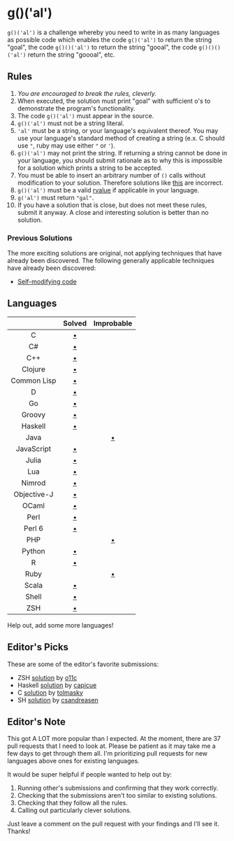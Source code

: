 # g()('al')

`g()('al')` is a challenge whereby you need to write in as many languages as
possible code which enables the code `g()('al')` to return the string "goal",
the code `g()()('al')` to return the string "gooal", the code `g()()()('al')`
return the string "goooal", etc.

## Rules
1.   *You are encouraged to break the rules, cleverly.*
2.   When executed, the solution must print "goal" with sufficient o's to
     demonstrate the program's functionality.
11.  The code `g()('al')` must appear in the source.
  1.   `g()('al')` must not be a string literal.
  2.   `'al'` must be a string, or your language's equivalent thereof. You may
       use your language's standard method of creating a string (e.x. C should
       use `"`, ruby may use either `"` or `'`).
7.   `g()('al')` may not print the string. If returning a string cannot be done
     in your language, you should submit rationale as to why this is impossible
     for a solution which prints a string to be accepted.
642. You must be able to insert an arbitrary number of `()` calls without
     modification to your solution. Therefore solutions like
     [this][c-limited-calls] are incorrect.
9.  `g()('al')` must be a valid [rvalue] if applicable in your language.
14. `g('al')` must return `"gal"`.
12.  If you have a solution that is close, but does not meet these rules,
     submit it anyway. A close and interesting solution is better than no
     solution.

### Previous Solutions
The more exciting solutions are original, not applying techniques that have
already been discovered. The following generally applicable techniques have
already been discovered:

 * [Self-modifying code][c-self-modify]

## Languages

|               | Solved                 | Improbable              |
|:-------------:|:----------------------:|:-----------------------:|
| C             | [&bull;][c-soln]       |                         |
| C#            | [&bull;][cs-soln]      |                         |
| C++           | [&bull;][c++-soln]     |                         |
| Clojure       | [&bull;][clojure-soln] |                         |
| Common Lisp   | [&bull;][clisp-soln]   |                         |
| D             | [&bull;][d-soln]       |                         |
| Go            | [&bull;][go-soln]      |                         |
| Groovy        | [&bull;][groovy-soln]  |                         |
| Haskell       | [&bull;][hs-soln]      |                         |
| Java          |                        | [&bull;][java-non-soln] |
| JavaScript    | [&bull;][js-soln]      |                         |
| Julia         | [&bull;][jl-soln]      |                         |
| Lua           | [&bull;][lua-soln]     |                         |
| Nimrod        | [&bull;][nim-soln]     |                         |
| Objective-J   | [&bull;][obj-j-soln]   |                         |
| OCaml         | [&bull;][ocaml-soln]   |                         |
| Perl          | [&bull;][perl-soln]    |                         |
| Perl 6        | [&bull;][perl6-soln]   |                         |
| PHP           |                        | [&bull;][php-non-soln]  |
| Python        | [&bull;][py-soln]      |                         |
| R             | [&bull;][r-soln]       |                         |
| Ruby          |                        | [&bull;][rb-non-soln]   |
| Scala         | [&bull;][scala-soln]   |                         |
| Shell         | [&bull;][sh-soln]      |                         |
| ZSH           | [&bull;][zsh-soln]     |                         |

Help out, add some more languages!

## Editor's Picks
These are some of the editor's favorite submissions:

 * ZSH [solution][zsh-ed-pick] by [o11c]
 * Haskell [solution][hs-ed-pick] by [capicue]
 * C [solution][c-ed-pick] by [tolmasky]
 * SH [solution][sh-ed-pick] by [csandreasen]

## Editor's Note
This got A LOT more popular than I expected. At the moment, there are 37 pull
requests that I need to look at. Please be patient as it may take me a few days
to get through them all. I'm prioritizing pull requests for new languages above
ones for existing languages.

It would be super helpful if people wanted to help out by:

1. Running other's submissions and confirming that they work correctly.
2. Checking that the submissions aren't too similar to existing solutions.
3. Checking that they follow all the rules.
4. Calling out particularly clever solutions.

Just leave a comment on the pull request with your findings and I'll see it.
Thanks!

[rvalue]: http://en.wikipedia.org/wiki/Value_(computer_science)#lrvalue

[c++-soln]: https://github.com/eatnumber1/goal/tree/master/solutions/complete/c++
[cs-soln]: https://github.com/eatnumber1/goal/tree/master/solutions/complete/c-sharp
[c-soln]: https://github.com/eatnumber1/goal/tree/master/solutions/complete/c
[clojure-soln]: https://github.com/eatnumber1/goal/tree/master/solutions/complete/clojure
[clisp-soln]: https://github.com/eatnumber1/goal/tree/master/solutions/complete/common-lisp
[d-soln]: https://github.com/eatnumber1/goal/tree/master/solutions/complete/d
[go-soln]: https://github.com/eatnumber1/goal/tree/master/solutions/complete/go
[groovy-soln]: https://github.com/eatnumber1/goal/tree/master/solutions/complete/groovy
[hs-soln]: https://github.com/eatnumber1/goal/tree/master/solutions/complete/haskell
[js-soln]: https://github.com/eatnumber1/goal/tree/master/solutions/complete/javascript
[jl-soln]: https://github.com/eatnumber1/goal/tree/master/solutions/complete/julia
[lua-soln]: https://github.com/eatnumber1/goal/tree/master/solutions/complete/lua
[nim-soln]: https://github.com/eatnumber1/goal/tree/master/solutions/complete/nimrod
[obj-j-soln]: https://github.com/eatnumber1/goal/tree/master/solutions/complete/objective-j
[perl-soln]: https://github.com/eatnumber1/goal/tree/master/solutions/complete/perl
[perl6-soln]: https://github.com/eatnumber1/goal/tree/master/solutions/complete/perl6
[py-soln]: https://github.com/eatnumber1/goal/tree/master/solutions/complete/python
[r-soln]: https://github.com/eatnumber1/goal/tree/master/solutions/complete/r
[scala-soln]: https://github.com/eatnumber1/goal/tree/master/solutions/complete/scala
[sh-soln]: https://github.com/eatnumber1/goal/tree/master/solutions/complete/shell
[ocaml-soln]: https://github.com/eatnumber1/goal/tree/master/solutions/complete/ocaml
[zsh-soln]: https://github.com/eatnumber1/goal/tree/master/solutions/complete/zsh

[c-self-modify]: https://github.com/eatnumber1/goal/tree/master/solutions/incomplete/c/tolmasky
[c-limited-calls]: https://github.com/eatnumber1/goal/tree/master/solutions/incomplete/c/crawford

[java-non-soln]: https://github.com/eatnumber1/goal/tree/master/non-solutions/java
[php-non-soln]: https://github.com/eatnumber1/goal/tree/master/non-solutions/php
[rb-non-soln]: https://github.com/eatnumber1/goal/tree/master/non-solutions/ruby

[zsh-ed-pick]: https://github.com/eatnumber1/goal/blob/master/solutions/complete/zsh/o11c/goal.zsh
[hs-ed-pick]: https://github.com/eatnumber1/goal/blob/master/solutions/complete/haskell/capicue/goal.hs
[c-ed-pick]: https://github.com/eatnumber1/goal/blob/master/solutions/complete/c/tolmasky/goal.c
[sh-ed-pick]: https://github.com/eatnumber1/goal/blob/master/solutions/complete/shell/csandreasen/goal.sh

[o11c]: https://github.com/o11c
[capicue]: https://github.com/capicue
[tolmasky]: https://github.com/tolmasky
[csandreasen]: https://github.com/csandreasen
